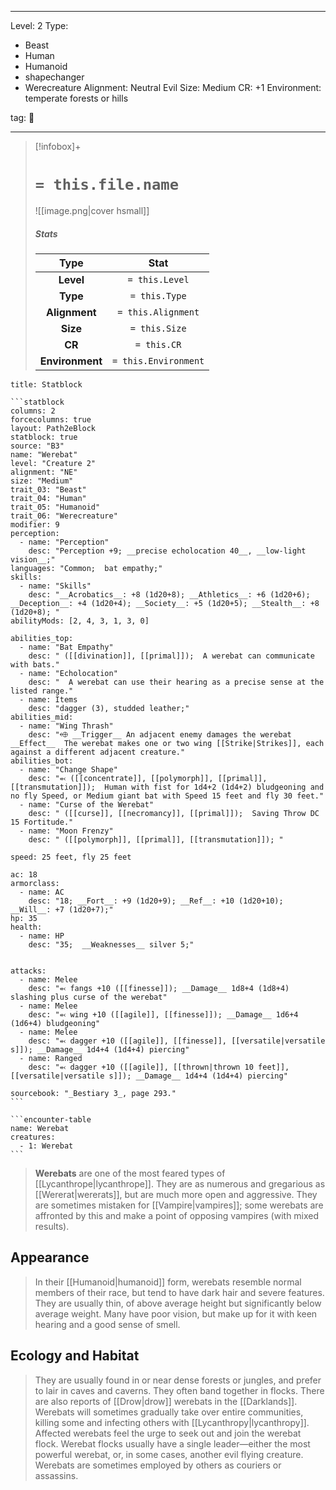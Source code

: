 
---





Level: 2
Type:
- Beast
- Human
- Humanoid
- shapechanger
- Werecreature
Alignment: Neutral Evil
Size: Medium
CR: +1
Environment: temperate forests or hills





tag: 👹

---

> [!infobox]+
> #  `= this.file.name`
> ![[image.png|cover hsmall]]
> ##### Stats
> Type | Stat |
> :---:|:---:|
> **Level** | `= this.Level` |
> **Type** | `= this.Type` |
> **Alignment** | `= this.Alignment` |
> **Size** | `= this.Size` |
> **CR** | `= this.CR` |
> **Environment** | `= this.Environment` |



````ad-info
title: Statblock

```statblock
columns: 2
forcecolumns: true
layout: Path2eBlock
statblock: true
source: "B3"
name: "Werebat"
level: "Creature 2"
alignment: "NE"
size: "Medium"
trait_03: "Beast"
trait_04: "Human"
trait_05: "Humanoid"
trait_06: "Werecreature"
modifier: 9
perception:
  - name: "Perception"
    desc: "Perception +9; __precise echolocation 40__, __low-light vision__;"
languages: "Common;  bat empathy;"
skills:
  - name: "Skills"
    desc: "__Acrobatics__: +8 (1d20+8); __Athletics__: +6 (1d20+6); __Deception__: +4 (1d20+4); __Society__: +5 (1d20+5); __Stealth__: +8 (1d20+8); "
abilityMods: [2, 4, 3, 1, 3, 0]

abilities_top:
  - name: "Bat Empathy"
    desc: " ([[divination]], [[primal]]);  A werebat can communicate with bats."
  - name: "Echolocation"
    desc: "  A werebat can use their hearing as a precise sense at the listed range."
  - name: Items
    desc: "dagger (3), studded leather;"
abilities_mid:
  - name: "Wing Thrash"
    desc: "⬲ __Trigger__ An adjacent enemy damages the werebat __Effect__  The werebat makes one or two wing [[Strike|Strikes]], each against a different adjacent creature."
abilities_bot:
  - name: "Change Shape"
    desc: "⬻ ([[concentrate]], [[polymorph]], [[primal]], [[transmutation]]);  Human with fist for 1d4+2 (1d4+2) bludgeoning and no fly Speed, or Medium giant bat with Speed 15 feet and fly 30 feet."
  - name: "Curse of the Werebat"
    desc: " ([[curse]], [[necromancy]], [[primal]]);  Saving Throw DC 15 Fortitude."
  - name: "Moon Frenzy"
    desc: " ([[polymorph]], [[primal]], [[transmutation]]); "

speed: 25 feet, fly 25 feet

ac: 18
armorclass:
  - name: AC
    desc: "18; __Fort__: +9 (1d20+9); __Ref__: +10 (1d20+10); __Will__: +7 (1d20+7);"
hp: 35
health:
  - name: HP
    desc: "35;  __Weaknesses__ silver 5;"


attacks:
  - name: Melee
    desc: "⬻ fangs +10 ([[finesse]]); __Damage__ 1d8+4 (1d8+4) slashing plus curse of the werebat"
  - name: Melee
    desc: "⬻ wing +10 ([[agile]], [[finesse]]); __Damage__ 1d6+4 (1d6+4) bludgeoning"
  - name: Melee
    desc: "⬻ dagger +10 ([[agile]], [[finesse]], [[versatile|versatile s]]); __Damage__ 1d4+4 (1d4+4) piercing"
  - name: Ranged
    desc: "⬻ dagger +10 ([[agile]], [[thrown|thrown 10 feet]], [[versatile|versatile s]]); __Damage__ 1d4+4 (1d4+4) piercing"

sourcebook: "_Bestiary 3_, page 293."
```

```encounter-table
name: Werebat
creatures:
  - 1: Werebat
```

````



> **Werebats** are one of the most feared types of [[Lycanthrope|lycanthrope]]. They are as numerous and gregarious as [[Wererat|wererats]], but are much more open and aggressive. They are sometimes mistaken for [[Vampire|vampires]]; some werebats are affronted by this and make a point of opposing vampires (with mixed results).


## Appearance

> In their [[Humanoid|humanoid]] form, werebats resemble normal members of their race, but tend to have dark hair and severe features. They are usually thin, of above average height but significantly below average weight. Many have poor vision, but make up for it with keen hearing and a good sense of smell.


## Ecology and Habitat

> They are usually found in or near dense forests or jungles, and prefer to lair in caves and caverns. They often band together in flocks. There are also reports of [[Drow|drow]] werebats in the [[Darklands]].
> Werebats will sometimes gradually take over entire communities, killing some and infecting others with [[Lycanthropy|lycanthropy]]. Affected werebats feel the urge to seek out and join the werebat flock. Werebat flocks usually have a single leader—either the most powerful werebat, or, in some cases, another evil flying creature.
> Werebats are sometimes employed by others as couriers or assassins.










